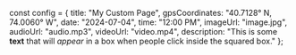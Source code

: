 const config = {
    title: "My Custom Page",
    gpsCoordinates: "40.7128° N, 74.0060° W",
    date: "2024-07-04",
    time: "12:00 PM",
    imageUrl: "image.jpg",
    audioUrl: "audio.mp3",
    videoUrl: "video.mp4",
    description: "This is some **text** that will *appear* in a box when people click inside the squared box."
};
